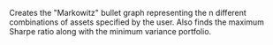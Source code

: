 Creates the "Markowitz" bullet graph representing the n different combinations of assets specified by the user. Also finds the maximum Sharpe ratio along with the minimum variance portfolio.
